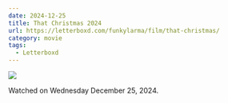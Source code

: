 ```yaml
---
date: 2024-12-25
title: That Christmas 2024
url: https://letterboxd.com/funkylarma/film/that-christmas/
category: movie
tags:
  - Letterboxd
---
```


![](https://a.ltrbxd.com/resized/film-poster/5/7/1/5/1/4/571514-that-christmas-0-600-0-900-crop.jpg?v=fd374e8ef3)

Watched on Wednesday December 25, 2024.
